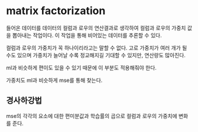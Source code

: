 # matrix factorization

들어온 데이터를 데이터의 컬럼과 로우의 연산결과로 생각하여 컬럼과 로우의 가중치 값을 뽑아내는 작업이다. 이 작업을 통해 비어있는 데이터를 추론할 수 있다.

컬럼과 로우의 가중치가 꼭 하나이리라고는 말할 수 없다. 고로 가중치가 여러 개가 될 수도 있으며 가중치가 늘어날 수록 정교해지길 기대할 수 있지만, 연산량도 많아진다.

ml과 비슷하게 편이도 있을 수 있기 때문에 이 부분도 적용해줘야 한다. 

가중치도 ml과 비슷하게 mse를 통해 찾는다.

## 경사하강법

mse의 각각의 요소에 대한 편미분값과 학습률의 곱으로 컬럼과 로우의 가중치에 변화를 준다. 

